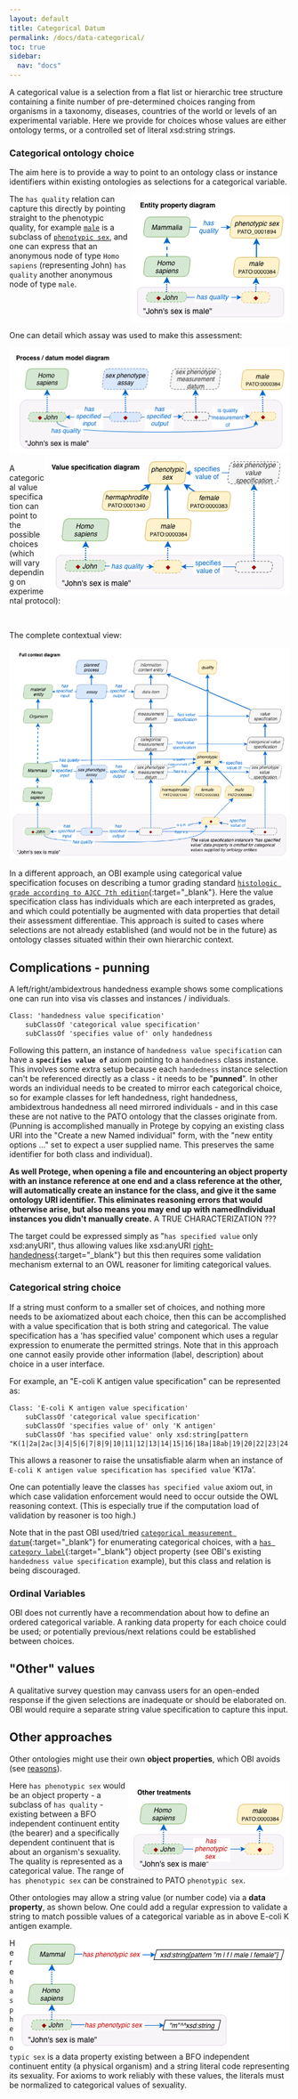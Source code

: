 ```yaml
---
layout: default
title: Categorical Datum
permalink: /docs/data-categorical/
toc: true
sidebar:
  nav: "docs"
---
```


A categorical value is a selection from a flat list or hierarchic tree structure containing a finite number of pre-determined choices ranging from organisms in a taxonomy, diseases, countries of the world or levels of an experimental variable.  Here we provide for choices whose values are either ontology terms, or a controlled set of literal xsd:string strings.

### Categorical ontology choice

The aim here is to provide a way to point to an ontology class or instance identifiers within existing ontologies as selections for a categorical variable.

<img align="right" src="/assets/images/docs/data_john_sex_property.png">

The `has quality` relation can capture this directly by pointing straight to the phenotypic quality, for example [`male`](http://purl.obolibrary.org/obo/PATO_0000384) is a subclass of [`phenotypic sex`](http://purl.obolibrary.org/obo/PATO_0001894), and one can express that an anonymous node of type `Homo sapiens` (representing John) `has quality` another anonymous node of type `male`.

<br clear="right">

One can detail which assay was used to make this assessment:

<img src="/assets/images/docs/data_john_sex_process.png">

<img align="right" src="/assets/images/docs/data_john_sex_vs.png">

A categorical value specification can point to the possible choices (which will vary depending on experimental protocol):

<br clear="right">

The complete contextual view:

<img src="/assets/images/docs/data_john_sex_context.png">

In a different approach, an OBI example using categorical value specification focuses on describing a tumor grading standard [`histologic grade according to AJCC 7th edition`](http://purl.obolibrary.org/obo/OBI_0002205){:target="_blank"}.  Here the value specification class has individuals which are each interpreted as grades, and which could potentially be augmented with data properties that detail their assessment differentiae.  This approach is suited to cases where selections are not already established (and would not be in the future) as ontology classes situated within their own hierarchic context. 

## Complications - punning

A left/right/ambidextrous handedness example shows some complications one can run into visa vis classes and instances / individuals.

    Class: 'handedness value specification'
        subClassOf 'categorical value specification'
        subClassOf 'specifies value of' only handedness

Following this pattern, an instance of `handedness value specification` can have a **`specifies value of`** axiom pointing to a `handedness` class instance. This involves some extra setup because each `handedness` instance selection can't be referenced directly as a class - it needs to be "**punned**". In other words an individual needs to be created to mirror each categorical choice, so for example classes for left handedness, right handedness, ambidextrous handedness all need mirrored individuals - and in this case these are not native to the PATO ontology that the classes originate from. (Punning is accomplished manually in Protege by copying an existing class URI into the "Create a new Named individual" form, with the "new entity options ..." set to expect a user supplied name.  This preserves the same identifier for both class and individual). 

**As well Protege, when opening a file and encountering an object property with an instance reference at one end and a class reference at the other, will automatically create an instance for the class, and give it the same ontology URI identifier. This eliminates reasoning errors that would otherwise arise, but also means you may end up with namedIndividual instances you didn't manually create.**   A TRUE CHARACTERIZATION ???

The target could be expressed simply as "`has specified value` only xsd:anyURI", thus allowing values like xsd:anyURI [right-handedness](http://purl.obolibrary.org/obo/PATO_0002203){:target="_blank"} but this then requires some validation mechanism external to an OWL reasoner for limiting categorical values.

[//]: # (Slightly different from a boolean value specification below, a binary value specification is a categorical value specification with only two choices.)

### Categorical string choice

If a string must conform to a smaller set of choices, and nothing more needs to be axiomatized about each choice, then this can be accomplished with a value specification that is both string and categorical.  The value specification has a 'has specified value' component which uses a regular expression to enumerate the permitted strings. Note that in this approach one cannot easily provide other information (label, description) about choice in a user interface.

For example, an "E-coli K antigen value specification" can be represented as:

    Class: 'E-coli K antigen value specification'
        subClassOf 'categorical value specification'
        subClassOf 'specifies value of' only 'K antigen'
        subClassOf 'has specified value' only xsd:string[pattern "K(1|2a|2ac|3|4|5|6|7|8|9|10|11|12|13|14|15|16|18a|18ab|19|20|22|23|24|26|27|28|29|30|31|34|37|39|40|41|42|43|44|45|46|47|49|50|51|52|53|54|56|96|55|74|82|84|85ab|85ac|87|92|93|95|97|98|100|101|102|103|X104|X105|X106)"]]

This allows a reasoner to raise the unsatisfiable alarm when an instance of `E-coli K antigen value specification`  `has specified value` 'K17a'.

One can potentially leave the classes `has specified value` axiom out, in which case validation enforcement would need to occur outside the OWL reasoning context. (This is especially true if the computation load of validation by reasoner is too high.)

Note that in the past OBI used/tried [`categorical measurement datum`](http://purl.obolibrary.org/obo/OBI_0000938){:target="_blank"} for enumerating categorical choices, with a [`has category label`](http://purl.obolibrary.org/obo/OBI_0000999){:target="_blank"} object property (see OBI's existing `handedness value specification` example), but this class and relation is being discouraged.

### Ordinal Variables

OBI does not currently have a recommendation about how to define an ordered categorical variable. A ranking data property for each choice could be used; or potentially previous/next relations could be established between choices.

## "Other" values

A qualitative survey question may canvass users for an open-ended response if the given selections are inadequate or should be elaborated on. OBI would require a separate string value specification to capture this input.

## Other approaches

Other ontologies might use their own **object properties**, which OBI avoids (see [reasons](https://ddooley.github.io/docs/data-properties/)).

<img align="right" src="/assets/images/docs/data_john_sex_op.png">

Here `has phenotypic sex` would be an object property - a subclass of `has quality` - existing between a BFO independent continuent entity (the bearer) and a specifically dependent continuent that is about an organism's sexuality. The quality is represented as a categorical value. The range of `has phenotypic sex` can be constrained to PATO `phenotypic sex`.

Other ontologies may allow a string value (or number code) via a  **data property**, as shown below. One could add a regular expression to validate a string to match possible values of a categorical variable as in above E-coli K antigen example.

<img align="right" src="/assets/images/docs/data_john_sex_dp.png">

Here `has phenotypic sex` is a data property existing between a BFO independent continuent entity (a physical organism) and a string literal code representing its sexuality. For axioms to work reliably with these values, the literals must be normalized to categorical values of sexuality.
